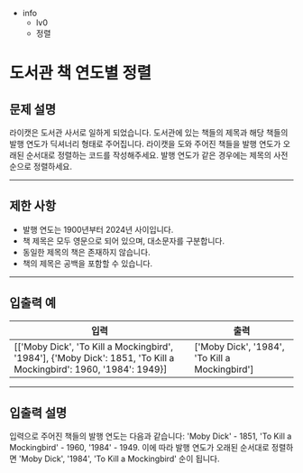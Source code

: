 - info
    - lv0
    - 정렬

# 도서관 책 연도별 정렬
## 문제 설명
라이캣은 도서관 사서로 일하게 되었습니다. 도서관에 있는 책들의 제목과 해당 책들의 발행 연도가 딕셔너리 형태로 주어집니다. 라이캣을 도와 주어진 책들을 발행 연도가 오래된 순서대로 정렬하는 코드를 작성해주세요. 발행 연도가 같은 경우에는 제목의 사전순으로 정렬하세요.

---

## 제한 사항

- 발행 연도는 1900년부터 2024년 사이입니다.
- 책 제목은 모두 영문으로 되어 있으며, 대소문자를 구분합니다.
- 동일한 제목의 책은 존재하지 않습니다.
- 책의 제목은 공백을 포함할 수 있습니다.

---

## 입출력 예

|   입력    | 출력 |
| --------- | ------ |
| [['Moby Dick', 'To Kill a Mockingbird', '1984'], {'Moby Dick': 1851, 'To Kill a Mockingbird': 1960, '1984': 1949}] | ['Moby Dick', '1984', 'To Kill a Mockingbird'] |


---

## 입출력 설명
입력으로 주어진 책들의 발행 연도는 다음과 같습니다: 'Moby Dick' - 1851, 'To Kill a Mockingbird' - 1960, '1984' - 1949. 이에 따라 발행 연도가 오래된 순서대로 정렬하면 'Moby Dick', '1984', 'To Kill a Mockingbird' 순이 됩니다.